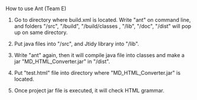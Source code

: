How to use Ant (Team E)

1. Go to directory where build.xml is located. Write "ant" on command line, and folders "/src", "/build", "/build/classes , "/lib", "/doc", "/dist" will pop up on same directory.

2. Put java files into "/src", and Jtidy library into "/lib".

3. Write "ant" again, then it will compile java file into classes and make a jar "MD_HTML_Converter.jar" in "/dist".

4. Put "test.html" file into directory where "MD_HTML_Converter.jar" is located.

5. Once project jar file is executed, it will check HTML grammar.
